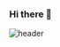 ### Hi there 👋
![header](https://capsule-render.vercel.app/api?type=[https://camo.githubusercontent.com/f225537842814c881c348c55c8192210e9843549cb65992b2c4313a8339e9742/68747470733a2f2f63617073756c652d72656e6465722e76657263656c2e6170702f6170693f747970653d7472616e73706172656e7426666f6e74436f6c6f723d37303365653526746578743d5472616e73706172656e74266865696768743d31353026666f6e7453697a653d363026646573633d4f6e6c79253230557365253230546578742664657363416c69676e593d37352664657363416c69676e3d3630)
